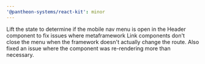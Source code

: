 ```yaml
---
'@pantheon-systems/react-kit': minor
---
```


Lift the state to determine if the mobile nav menu is open in the Header
component to fix issues where metaframework Link components don't close the menu
when the framework doesn't actually change the route. Also fixed an issue where
the component was re-rendering more than necessary.

